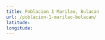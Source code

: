 ```yaml
---
title: Poblacion 1 Marilao, Bulacan
url: /poblacion-1-marilao-bulacan/
latitude: 
longitude: 
---
```

